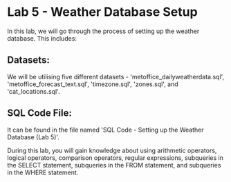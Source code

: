 # Lab 5 - Weather Database Setup
In this lab, we will go through the process of setting up the weather database. This includes:

## Datasets:
We will be utilising five different datasets - 'metoffice_dailyweatherdata.sql', 'metoffice_forecast_text.sql', 'timezone.sql', 'zones.sql', and 'cat_locations.sql'.

## SQL Code File:
It can be found in the file named  'SQL Code - Setting up the Weather Database (Lab 5)'.

During this lab, you will gain knowledge about using arithmetic operators, logical operators, comparison operators, regular expressions, subqueries in the SELECT statement, subqueries in the FROM statement, and subqueries in the WHERE statement.
